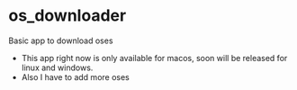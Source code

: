 # os_downloader
Basic app to download oses
- This app right now is only available for macos, soon will be released for linux and windows.
- Also I have to add more oses

